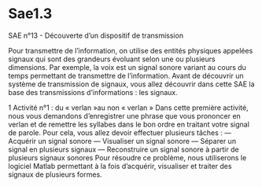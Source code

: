 # Sae1.3
SAE n°13 - Découverte d’un dispositif de transmission

Pour transmettre de l’information, on utilise des entités physiques appelées signaux qui sont des
grandeurs évoluant selon une ou plusieurs dimensions. Par exemple, la voix est un signal sonore
variant au cours du temps permettant de transmettre de l’information.
Avant de découvrir un système de transmission de signaux, vous allez découvrir dans cette SAE la
base des transmissions d’informations : les signaux.

1 Activité n°1 : du « verlan »au non « verlan »
Dans cette première activité, nous vous demandons d’enregistrer une phrase que vous prononcer en
verlan et de remettre les syllabes dans le bon ordre en traitant votre signal de parole. Pour cela,
vous allez devoir effectuer plusieurs tâches :
— Acquérir un signal sonore
— Visualiser un signal sonore
— Séparer un signal en plusieurs signaux
— Reconstruire un signal sonore à partir de plusieurs signaux sonores
Pour résoudre ce problème, nous utiliserons le logiciel Matlab permettant à la fois d’acquérir,
visualiser et traiter des signaux de plusieurs formes.
